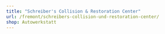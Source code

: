 ```yaml
---
title: "Schreiber's Collision & Restoration Center"
url: /fremont/schreibers-collision-und-restoration-center/
shop: Autowerkstatt
---
```

